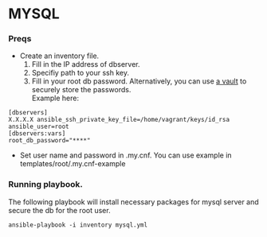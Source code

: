 # MYSQL

### Preqs

* Create an inventory file.
  1. Fill in the IP address of dbserver.
  2. Specifiy path to your ssh key.
  3. Fill in your root db password. Alternatively, you can use [a vault](http://docs.ansible.com/ansible/playbooks_vault.html) to securely store the passwords.  
  Example here:
```
[dbservers]
X.X.X.X ansible_ssh_private_key_file=/home/vagrant/keys/id_rsa ansible_user=root
[dbservers:vars]
root_db_password="****"
```
* Set user name and password in .my.cnf. You can use example in templates/root/.my.cnf-example 

### Running playbook.

The following playbook will install necessary packages for mysql server and secure the db for the root user.

```
ansible-playbook -i inventory mysql.yml
```